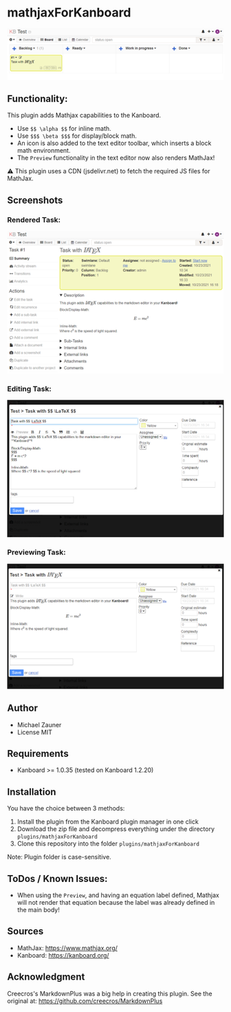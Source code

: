 mathjaxForKanboard
==============================

![image](https://raw.githubusercontent.com/Zaunmich/mathjaxForKanboard/master/Screenshots/boardview.png)

Functionality:
--------------

This plugin adds Mathjax capabilities to the Kanboard.

- Use `$$ \alpha $$` for inline math.
- Use `$$$ \beta $$$` for display/block math.
- An icon is also added to the text editor toolbar, which inserts a block math environment.
- The `Preview` functionality in the text editor now also renders MathJax!


⚠ This plugin uses a CDN (jsdelivr.net) to fetch the required JS files for MathJax.


Screenshots
-----------

### Rendered Task:
![image](https://raw.githubusercontent.com/Zaunmich/mathjaxForKanboard/master/Screenshots/taskview.png)

### Editing Task:
![image](https://raw.githubusercontent.com/Zaunmich/mathjaxForKanboard/master/Screenshots/editorview.png)

### Previewing Task:
![image](https://raw.githubusercontent.com/Zaunmich/mathjaxForKanboard/master/Screenshots/taskpreview.png)


Author
------

- Michael Zauner
- License MIT

Requirements
------------

- Kanboard >= 1.0.35 (tested on Kanboard 1.2.20)

Installation
------------

You have the choice between 3 methods:

1. Install the plugin from the Kanboard plugin manager in one click
2. Download the zip file and decompress everything under the directory `plugins/mathjaxForKanboard`
3. Clone this repository into the folder `plugins/mathjaxForKanboard`

Note: Plugin folder is case-sensitive.


ToDos / Known Issues:
-----

- When using the `Preview`, and having an equation label defined, Mathjax will not render that equation because the label was already defined in the main body!


Sources
------

- MathJax: https://www.mathjax.org/
- Kanboard: https://kanboard.org/


Acknowledgment
-----
Creecros's MarkdownPlus was a big help in creating this plugin. See the original at: https://github.com/creecros/MarkdownPlus

